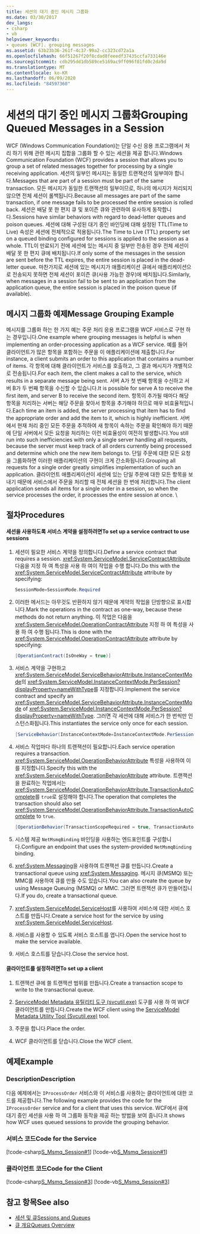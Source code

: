 ```yaml
---
title: 세션의 대기 중인 메시지 그룹화
ms.date: 03/30/2017
dev_langs:
- csharp
- vb
helpviewer_keywords:
- queues [WCF]. grouping messages
ms.assetid: 63b23b36-261f-4c37-99a2-cc323cd72a1a
ms.openlocfilehash: 66f51267f20f8cdad8feeedf37435ccfa733146e
ms.sourcegitcommit: cdb295dd1db589ce5169ac9ff096f01fd0c2da9d
ms.translationtype: MT
ms.contentlocale: ko-KR
ms.lasthandoff: 06/09/2020
ms.locfileid: "84597360"
---
```

# <a name="grouping-queued-messages-in-a-session"></a><span data-ttu-id="4395f-102">세션의 대기 중인 메시지 그룹화</span><span class="sxs-lookup"><span data-stu-id="4395f-102">Grouping Queued Messages in a Session</span></span>
<span data-ttu-id="4395f-103">WCF (Windows Communication Foundation)는 단일 수신 응용 프로그램에서 처리 하기 위해 관련 메시지 집합을 그룹화 할 수 있는 세션을 제공 합니다.</span><span class="sxs-lookup"><span data-stu-id="4395f-103">Windows Communication Foundation (WCF) provides a session that allows you to group a set of related messages together for processing by a single receiving application.</span></span> <span data-ttu-id="4395f-104">세션의 일부인 메시지는 동일한 트랜잭션의 일부여야 합니다.</span><span class="sxs-lookup"><span data-stu-id="4395f-104">Messages that are part of a session must be part of the same transaction.</span></span> <span data-ttu-id="4395f-105">모든 메시지가 동일한 트랜잭션의 일부이므로, 하나의 메시지가 처리되지 않으면 전체 세션이 롤백됩니다.</span><span class="sxs-lookup"><span data-stu-id="4395f-105">Because all messages are part of the same transaction, if one message fails to be processed the entire session is rolled back.</span></span> <span data-ttu-id="4395f-106">세션은 배달 못 한 편지 큐 및 포이즌 큐와 관련하여 유사하게 동작합니다.</span><span class="sxs-lookup"><span data-stu-id="4395f-106">Sessions have similar behaviors with regard to dead-letter queues and poison queues.</span></span> <span data-ttu-id="4395f-107">세션에 대해 구성된 대기 중인 바인딩에 대해 설정된 TTL(Time to Live) 속성은 세션에 전체적으로 적용됩니다.</span><span class="sxs-lookup"><span data-stu-id="4395f-107">The Time to Live (TTL) property set on a queued binding configured for sessions is applied to the session as a whole.</span></span> <span data-ttu-id="4395f-108">TTL이 만료되기 전에 세션에 있는 메시지 중 일부만 전송된 경우 전체 세션이 배달 못 한 편지 큐에 배치됩니다.</span><span class="sxs-lookup"><span data-stu-id="4395f-108">If only some of the messages in the session are sent before the TTL expires, the entire session is placed in the dead-letter queue.</span></span> <span data-ttu-id="4395f-109">마찬가지로 세션에 있는 메시지가 애플리케이션 큐에서 애플리케이션으로 전송되지 못하면 전체 세션이 포이즌 큐(사용 가능한 경우)에 배치됩니다.</span><span class="sxs-lookup"><span data-stu-id="4395f-109">Similarly, when messages in a session fail to be sent to an application from the application queue, the entire session is placed in the poison queue (if available).</span></span>  
  
## <a name="message-grouping-example"></a><span data-ttu-id="4395f-110">메시지 그룹화 예제</span><span class="sxs-lookup"><span data-stu-id="4395f-110">Message Grouping Example</span></span>  
 <span data-ttu-id="4395f-111">메시지를 그룹화 하는 한 가지 예는 주문 처리 응용 프로그램을 WCF 서비스로 구현 하는 경우입니다.</span><span class="sxs-lookup"><span data-stu-id="4395f-111">One example where grouping messages is helpful is when implementing an order-processing application as a WCF service.</span></span> <span data-ttu-id="4395f-112">예를 들어 클라이언트가 많은 항목을 포함하는 주문을 이 애플리케이션에 제출합니다.</span><span class="sxs-lookup"><span data-stu-id="4395f-112">For instance, a client submits an order to this application that contains a number of items.</span></span> <span data-ttu-id="4395f-113">각 항목에 대해 클라이언트가 서비스를 호출하고, 그 결과 메시지가 개별적으로 전송됩니다.</span><span class="sxs-lookup"><span data-stu-id="4395f-113">For each item, the client makes a call to the service, which results in a separate message being sent.</span></span> <span data-ttu-id="4395f-114">서버 A가 첫 번째 항목을 수신하고 서버 B가 두 번째 항목을 수신할 수 있습니다.</span><span class="sxs-lookup"><span data-stu-id="4395f-114">It is possible for serve A to receive the first item, and server B to receive the second item.</span></span> <span data-ttu-id="4395f-115">항목이 추가될 때마다 해당 항목을 처리하는 서버는 해당 주문을 찾아서 항목을 추가해야 하므로 매우 비효율적입니다.</span><span class="sxs-lookup"><span data-stu-id="4395f-115">Each time an item is added, the server processing that item has to find the appropriate order and add the item to it, which is highly inefficient.</span></span> <span data-ttu-id="4395f-116">서버에서 현재 처리 중인 모든 주문을 추적하여 새 항목이 속하는 주문을 확인해야 하기 때문에 단일 서버에서 모든 요청을 처리하는 이런 비효율성이 여전히 발생합니다.</span><span class="sxs-lookup"><span data-stu-id="4395f-116">You still run into such inefficiencies with only a single server handling all requests, because the server must keep track of all orders currently being processed and determine which one the new item belongs to.</span></span> <span data-ttu-id="4395f-117">단일 주문에 대한 모든 요청을 그룹화하면 이러한 애플리케이션의 구현이 크게 간소화됩니다.</span><span class="sxs-lookup"><span data-stu-id="4395f-117">Grouping all requests for a single order greatly simplifies implementation of such an application.</span></span> <span data-ttu-id="4395f-118">클라이언트 애플리케이션이 세션에 있는 단일 주문에 대한 모든 항목을 보내기 때문에 서비스에서 주문을 처리할 때 전체 세션을 한 번에 처리합니다.</span><span class="sxs-lookup"><span data-stu-id="4395f-118">The client application sends all items for a single order in a session, so when the service processes the order, it processes the entire session at once.</span></span> \  
  
## <a name="procedures"></a><span data-ttu-id="4395f-119">절차</span><span class="sxs-lookup"><span data-stu-id="4395f-119">Procedures</span></span>  
  
#### <a name="to-set-up-a-service-contract-to-use-sessions"></a><span data-ttu-id="4395f-120">세션을 사용하도록 서비스 계약을 설정하려면</span><span class="sxs-lookup"><span data-stu-id="4395f-120">To set up a service contract to use sessions</span></span>  
  
1. <span data-ttu-id="4395f-121">세션이 필요한 서비스 계약을 정의합니다.</span><span class="sxs-lookup"><span data-stu-id="4395f-121">Define a service contract that requires a session.</span></span> <span data-ttu-id="4395f-122"><xref:System.ServiceModel.ServiceContractAttribute>다음을 지정 하 여 특성을 사용 하 여이 작업을 수행 합니다.</span><span class="sxs-lookup"><span data-stu-id="4395f-122">Do this with the <xref:System.ServiceModel.ServiceContractAttribute> attribute by specifying:</span></span>  
  
    ```csharp
    SessionMode=SessionMode.Required  
    ```  
  
2. <span data-ttu-id="4395f-123">이러한 메서드는 아무것도 반환하지 않기 때문에 계약의 작업을 단방향으로 표시합니다.</span><span class="sxs-lookup"><span data-stu-id="4395f-123">Mark the operations in the contract as one-way, because these methods do not return anything.</span></span> <span data-ttu-id="4395f-124">이 작업은 다음을 <xref:System.ServiceModel.OperationContractAttribute> 지정 하 여 특성을 사용 하 여 수행 됩니다.</span><span class="sxs-lookup"><span data-stu-id="4395f-124">This is done with the <xref:System.ServiceModel.OperationContractAttribute> attribute by specifying:</span></span>  
  
    ```csharp  
    [OperationContract(IsOneWay = true)]  
    ```  
  
3. <span data-ttu-id="4395f-125">서비스 계약을 구현하고 <xref:System.ServiceModel.ServiceBehaviorAttribute.InstanceContextMode>의 <xref:System.ServiceModel.InstanceContextMode.PerSession?displayProperty=nameWithType>를 지정합니다.</span><span class="sxs-lookup"><span data-stu-id="4395f-125">Implement the service contract and specify an <xref:System.ServiceModel.ServiceBehaviorAttribute.InstanceContextMode> of <xref:System.ServiceModel.InstanceContextMode.PerSession?displayProperty=nameWithType>.</span></span> <span data-ttu-id="4395f-126">그러면 각 세션에 대해 서비스가 한 번씩만 인스턴스화됩니다.</span><span class="sxs-lookup"><span data-stu-id="4395f-126">This instantiates the service only once for each session.</span></span>  
  
    ```csharp  
    [ServiceBehavior(InstanceContextMode=InstanceContextMode.PerSession)]  
    ```  
  
4. <span data-ttu-id="4395f-127">서비스 작업마다 하나의 트랜잭션이 필요합니다.</span><span class="sxs-lookup"><span data-stu-id="4395f-127">Each service operation requires a transaction.</span></span> <span data-ttu-id="4395f-128"><xref:System.ServiceModel.OperationBehaviorAttribute> 특성을 사용하여 이를 지정합니다.</span><span class="sxs-lookup"><span data-stu-id="4395f-128">Specify this with the <xref:System.ServiceModel.OperationBehaviorAttribute> attribute.</span></span> <span data-ttu-id="4395f-129">트랜잭션을 완료하는 작업에서는 <xref:System.ServiceModel.OperationBehaviorAttribute.TransactionAutoComplete>를 `true`로 설정해야 합니다.</span><span class="sxs-lookup"><span data-stu-id="4395f-129">The operation that completes the transaction should also set <xref:System.ServiceModel.OperationBehaviorAttribute.TransactionAutoComplete> to `true`.</span></span>  
  
    ```csharp  
    [OperationBehavior(TransactionScopeRequired = true, TransactionAutoComplete = true)]
    ```  
  
5. <span data-ttu-id="4395f-130">시스템 제공 `NetMsmqBinding` 바인딩을 사용하는 엔드포인트를 구성합니다.</span><span class="sxs-lookup"><span data-stu-id="4395f-130">Configure an endpoint that uses the system-provided `NetMsmqBinding` binding.</span></span>  
  
6. <span data-ttu-id="4395f-131"><xref:System.Messaging>을 사용하여 트랜잭션 큐를 만듭니다.</span><span class="sxs-lookup"><span data-stu-id="4395f-131">Create a transactional queue using <xref:System.Messaging>.</span></span> <span data-ttu-id="4395f-132">메시지 큐(MSMQ) 또는 MMC를 사용하여 큐를 만들 수도 있습니다.</span><span class="sxs-lookup"><span data-stu-id="4395f-132">You can also create the queue by using Message Queuing (MSMQ) or MMC.</span></span> <span data-ttu-id="4395f-133">그러면 트랜잭션 큐가 만들어집니다.</span><span class="sxs-lookup"><span data-stu-id="4395f-133">If you do, create a transactional queue.</span></span>  
  
7. <span data-ttu-id="4395f-134"><xref:System.ServiceModel.ServiceHost>를 사용하여 서비스에 대한 서비스 호스트를 만듭니다.</span><span class="sxs-lookup"><span data-stu-id="4395f-134">Create a service host for the service by using <xref:System.ServiceModel.ServiceHost>.</span></span>  
  
8. <span data-ttu-id="4395f-135">서비스를 사용할 수 있도록 서비스 호스트를 엽니다.</span><span class="sxs-lookup"><span data-stu-id="4395f-135">Open the service host to make the service available.</span></span>  
  
9. <span data-ttu-id="4395f-136">서비스 호스트를 닫습니다.</span><span class="sxs-lookup"><span data-stu-id="4395f-136">Close the service host.</span></span>  
  
#### <a name="to-set-up-a-client"></a><span data-ttu-id="4395f-137">클라이언트를 설정하려면</span><span class="sxs-lookup"><span data-stu-id="4395f-137">To set up a client</span></span>  
  
1. <span data-ttu-id="4395f-138">트랜잭션 큐에 쓸 트랜잭션 범위를 만듭니다.</span><span class="sxs-lookup"><span data-stu-id="4395f-138">Create a transaction scope to write to the transactional queue.</span></span>  
  
2. <span data-ttu-id="4395f-139">[ServiceModel Metadata 유틸리티 도구 (svcutil.exe)](../servicemodel-metadata-utility-tool-svcutil-exe.md) 도구를 사용 하 여 WCF 클라이언트를 만듭니다.</span><span class="sxs-lookup"><span data-stu-id="4395f-139">Create the WCF client using the [ServiceModel Metadata Utility Tool (Svcutil.exe)](../servicemodel-metadata-utility-tool-svcutil-exe.md) tool.</span></span>  
  
3. <span data-ttu-id="4395f-140">주문을 합니다.</span><span class="sxs-lookup"><span data-stu-id="4395f-140">Place the order.</span></span>  
  
4. <span data-ttu-id="4395f-141">WCF 클라이언트를 닫습니다.</span><span class="sxs-lookup"><span data-stu-id="4395f-141">Close the WCF client.</span></span>  
  
## <a name="example"></a><span data-ttu-id="4395f-142">예제</span><span class="sxs-lookup"><span data-stu-id="4395f-142">Example</span></span>  
  
### <a name="description"></a><span data-ttu-id="4395f-143">Description</span><span class="sxs-lookup"><span data-stu-id="4395f-143">Description</span></span>  
 <span data-ttu-id="4395f-144">다음 예제에서는 `IProcessOrder` 서비스와 이 서비스를 사용하는 클라이언트에 대한 코드를 제공합니다.</span><span class="sxs-lookup"><span data-stu-id="4395f-144">The following example provides the code for the `IProcessOrder` service and for a client that uses this service.</span></span> <span data-ttu-id="4395f-145">WCF에서 큐에 대기 중인 세션을 사용 하 여 그룹화 동작을 제공 하는 방법을 보여 줍니다.</span><span class="sxs-lookup"><span data-stu-id="4395f-145">It shows how WCF uses queued sessions to provide the grouping behavior.</span></span>  
  
### <a name="code-for-the-service"></a><span data-ttu-id="4395f-146">서비스 코드</span><span class="sxs-lookup"><span data-stu-id="4395f-146">Code for the Service</span></span>  
 [!code-csharp[S_Msmq_Session#1](../../../../samples/snippets/csharp/VS_Snippets_CFX/s_msmq_session/cs/service.cs#1)]
 [!code-vb[S_Msmq_Session#1](../../../../samples/snippets/visualbasic/VS_Snippets_CFX/s_msmq_session/vb/service.vb#1)]  

### <a name="code-for-the-client"></a><span data-ttu-id="4395f-147">클라이언트 코드</span><span class="sxs-lookup"><span data-stu-id="4395f-147">Code for the Client</span></span>  
 [!code-csharp[S_Msmq_Session#3](../../../../samples/snippets/csharp/VS_Snippets_CFX/s_msmq_session/cs/client.cs#3)]
 [!code-vb[S_Msmq_Session#3](../../../../samples/snippets/visualbasic/VS_Snippets_CFX/s_msmq_session/vb/client.vb#3)]  

## <a name="see-also"></a><span data-ttu-id="4395f-148">참고 항목</span><span class="sxs-lookup"><span data-stu-id="4395f-148">See also</span></span>

- [<span data-ttu-id="4395f-149">세션 및 큐</span><span class="sxs-lookup"><span data-stu-id="4395f-149">Sessions and Queues</span></span>](../samples/sessions-and-queues.md)
- [<span data-ttu-id="4395f-150">큐 개요</span><span class="sxs-lookup"><span data-stu-id="4395f-150">Queues Overview</span></span>](queues-overview.md)
